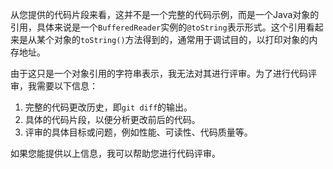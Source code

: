 从您提供的代码片段来看，这并不是一个完整的代码示例，而是一个Java对象的引用，具体来说是一个`BufferedReader`实例的`@toString`表示形式。这个引用看起来是从某个对象的`toString()`方法得到的，通常用于调试目的，以打印对象的内存地址。

由于这只是一个对象引用的字符串表示，我无法对其进行评审。为了进行代码评审，我需要以下信息：

1. 完整的代码更改历史，即`git diff`的输出。
2. 具体的代码片段，以便分析更改前后的代码。
3. 评审的具体目标或问题，例如性能、可读性、代码质量等。

如果您能提供以上信息，我可以帮助您进行代码评审。